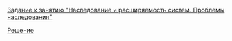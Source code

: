 [Задание к занятию "Наследование и расширяемость систем. Проблемы наследования"](12.task.md)

[Решение](https://github.com/Isbocha/JavaDZ11)